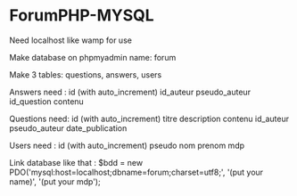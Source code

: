 # ForumPHP-MYSQL

Need localhost like wamp for use

Make database on phpmyadmin name: forum

Make 3 tables: questions, answers, users

Answers need : 
id (with auto_increment)
id_auteur
pseudo_auteur
id_question
contenu

Questions need: 
id (with auto_increment)
titre
description
contenu
id_auteur
pseudo_auteur
date_publication

Users need :
id (with auto_increment)
pseudo
nom
prenom
mdp

Link database like that : $bdd = new PDO('mysql:host=localhost;dbname=forum;charset=utf8;', '(put your name)', '(put your mdp');

